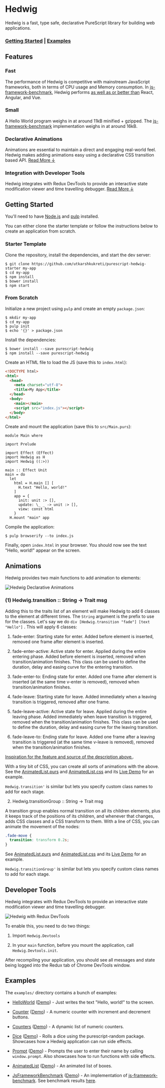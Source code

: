 # Hedwig

Hedwig is a fast, type safe, declarative PureScript library for building web
applications.

### [Getting Started](#getting-started) | [Examples](#examples)

## Features

### Fast

The performance of Hedwig is competitive with mainstream JavaScript frameworks,
both in terms of CPU usage and Memory consumption. In
[js-framework-benchmark][jfb], Hedwig performs
[as well as or better than][jfb-results] React, Angular, and Vue.

### Small

A Hello World program weighs in at around 11kB minified + gzipped. The
[js-framework-benchmark][jfb] implementation weighs in at around 16kB.

### Declarative Animations

Animations are essential to maintain a direct and engaging real-world feel.
Hedwig makes adding animations easy using a declarative CSS transition based
API. [Read More &darr;](#animations)

### Integration with Developer Tools

Hedwig integrates with Redux DevTools to provide an interactive state
modification viewer and time travelling debugger. [Read More &darr;](#developer-tools)

## Getting Started

You'll need to have [Node.js](https://nodejs.org/) and
[pulp](https://github.com/purescript-contrib/pulp) installed.

You can either clone the starter template or follow the instructions below to
create an application from scratch.

### Starter Template

Clone the repository, install the dependencies, and start the dev server:

```
$ git clone https://github.com/utkarshkukreti/purescript-hedwig-starter my-app
$ cd my-app
$ npm install
$ bower install
$ npm start
```

### From Scratch

Initialize a new project using `pulp` and create an empty `package.json`:

```
$ mkdir my-app
$ cd my-app
$ pulp init
$ echo '{}' > package.json
```

Install the dependencies:

```
$ bower install --save purescript-hedwig
$ npm install --save purescript-hedwig
```

Create an HTML file to load the JS (save this to `index.html`):

```html
<!DOCTYPE html>
<html>
  <head>
    <meta charset="utf-8">
    <title>My App</title>
  </head>
  <body>
    <main></main>
    <script src="index.js"></script>
  </body>
</html>
```

Create and mount the application (save this to `src/Main.purs`):

```
module Main where

import Prelude

import Effect (Effect)
import Hedwig as H
import Hedwig ((:>))

main :: Effect Unit
main = do
  let
    html = H.main [] [
      H.text "Hello, world!"
    ]
    app = {
      init: unit :> [],
      update: \_ _ -> unit :> [],
      view: const html
    }
  H.mount "main" app
```

Compile the application:

```
$ pulp browserify --to index.js
```

Finally, open `index.html` in your browser. You should now see the text "Hello,
world!" appear on the screen.

## Animations

Hedwig provides two main functions to add animation to elements:

![Hedwig Declarative Animations](https://gist.githubusercontent.com/utkarshkukreti/ad83e5a0eb7e6f456e20be0778aae843/raw/2d5ca8641f267aef08d7d658e0fa4ab24b997c21/purescript-hedwig-transition.gif)

### (1) Hedwig.transition :: String -> Trait msg

Adding this to the traits list of an element will make Hedwig to add 6 classes
to the element at different times. The `String` argument is the prefix to use
for the classes. Let's say we do `div [Hedwig.transition "fade"] [text "Hello"]`
. This will apply 6 classes:

1.  fade-enter: Starting state for enter. Added before element is inserted,
    removed one frame after element is inserted.

2.  fade-enter-active: Active state for enter. Applied during the entire entering
    phase. Added before element is inserted, removed when transition/animation
    finishes. This class can be used to define the duration, delay and easing
    curve for the entering transition.

3.  fade-enter-to: Ending state for enter. Added one frame after element is
    inserted (at the same time v-enter is removed), removed when
    transition/animation finishes.

4.  fade-leave: Starting state for leave. Added immediately when a leaving
    transition is triggered, removed after one frame.

5.  fade-leave-active: Active state for leave. Applied during the entire leaving
    phase. Added immediately when leave transition is triggered, removed when the
    transition/animation finishes. This class can be used to define the duration,
    delay and easing curve for the leaving transition.

6.  fade-leave-to: Ending state for leave. Added one frame after a leaving
    transition is triggered (at the same time v-leave is removed), removed when
    the transition/animation finishes.

[Inspiration for the feature and source of the description above.](https://vuejs.org/v2/guide/transitions.html#Transition-Classes).

With a tiny bit of CSS, you can create all sorts of animations with the above.
See the [AnimatedList.purs](./examples/AnimatedList.purs) and
[AnimatedList.css](./examples/AnimatedList.css) and its
[Live Demo](http://utkarshkukreti.github.io/purescript-hedwig/AnimatedList.html)
for an example.

`Hedwig.transition'` is similar but lets you specify custom class names to add
for each stage.

2.  Hedwig.transitionGroup :: String -> Trait msg

A transition group enables normal transition on all its children elements, plus
it keeps track of the positions of its children, and whenever that changes,
adds CSS classes and a CSS transform to them. With a line of CSS, you can
animate the movement of the nodes:

```css
.fade-move {
  transition: transform 0.2s;
}
```

See [AnimatedList.purs](./examples/AnimatedList.purs) and
[AnimatedList.css](./examples/AnimatedList.css) and its
[Live Demo](http://utkarshkukreti.github.io/purescript-hedwig/AnimatedList.html)
for an example.

`Hedwig.transitionGroup'` is similar but lets you specify custom class names to
add for each stage.

## Developer Tools

Hedwig integrates with Redux DevTools to provide an interactive state
modification viewer and time travelling debugger.

![Hedwig with Redux DevTools](https://gist.githubusercontent.com/utkarshkukreti/ad83e5a0eb7e6f456e20be0778aae843/raw/2d5ca8641f267aef08d7d658e0fa4ab24b997c21/purescript-hedwig-redux-2.gif)

To enable this, you need to do two things:

1.  Import `Hedwig.Devtools`

2.  In your `main` function, before you mount the application, call
    `Hedwig.Devtools.init`.

After recompiling your application, you should see all messages and state being
logged into the Redux tab of Chrome DevTools window.

## Examples

The `examples/` directory contains a bunch of examples:

- [HelloWorld](./examples/HelloWorld.purs)
  ([Demo](http://utkarshkukreti.github.io/purescript-hedwig/HelloWorld.html)) -
  Just writes the text "Hello, world!" to the screen.

- [Counter](./examples/Counter.purs)
  ([Demo](http://utkarshkukreti.github.io/purescript-hedwig/Counter.html)) -
  A numeric counter with increment and decrement buttons.

- [Counters](./examples/Counters.purs)
  ([Demo](http://utkarshkukreti.github.io/purescript-hedwig/Counters.html)) -
  A dynamic list of numeric counters.

- [Dice](./examples/Dice.purs)
  ([Demo](http://utkarshkukreti.github.io/purescript-hedwig/Dice.html)) -
  Rolls a dice using the purescript-random package.
  Showcases how a Hedwig application can run side effects.

- [Prompt](./examples/Prompt.purs)
  ([Demo](http://utkarshkukreti.github.io/purescript-hedwig/Prompt.html)) -
  Prompts the user to enter their name by calling `window.prompt`.
  Also showcases how to run functions with side effects.

- [AnimatedList](./examples/AnimatedList.purs)
  ([Demo](http://utkarshkukreti.github.io/purescript-hedwig/AnimatedList.html)) -
  An animated list of boxes.

- [JsFrameworkBenchmark](./examples/JsFrameworkBenchmark.purs)
  ([Demo](http://utkarshkukreti.github.io/purescript-hedwig/JsFrameworkBenchmark.html)) -
  An implementation of [js-framework-benchmark][jfb]. See benchmark results
  [here][jfb-results].

[jfb]: https://github.com/krausest/js-framework-benchmark
[jfb-results]: https://gist.githubusercontent.com/utkarshkukreti/ad83e5a0eb7e6f456e20be0778aae843/raw/2d5ca8641f267aef08d7d658e0fa4ab24b997c21/Screen%2520Shot%25202018-08-24%2520at%25202.04.20%2520PM.png
